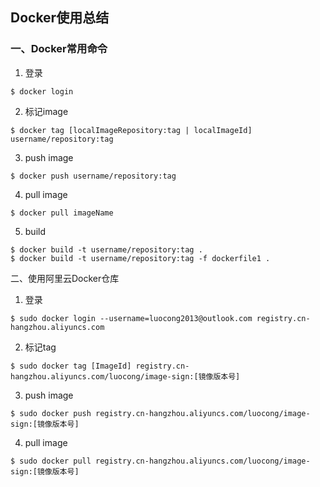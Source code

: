 ## Docker使用总结

### 一、Docker常用命令

1. 登录

```
$ docker login
```

2. 标记image

```
$ docker tag [localImageRepository:tag | localImageId] username/repository:tag
```

3. push image

```
$ docker push username/repository:tag
```

4. pull image

```
$ docker pull imageName
```

5. build

```
$ docker build -t username/repository:tag .
$ docker build -t username/repository:tag -f dockerfile1 .
```







二、使用阿里云Docker仓库

1. 登录

```
$ sudo docker login --username=luocong2013@outlook.com registry.cn-hangzhou.aliyuncs.com
```

2. 标记tag

```
$ sudo docker tag [ImageId] registry.cn-hangzhou.aliyuncs.com/luocong/image-sign:[镜像版本号]
```

3. push image

```
$ sudo docker push registry.cn-hangzhou.aliyuncs.com/luocong/image-sign:[镜像版本号]
```

4. pull image

```
$ sudo docker pull registry.cn-hangzhou.aliyuncs.com/luocong/image-sign:[镜像版本号]
```

